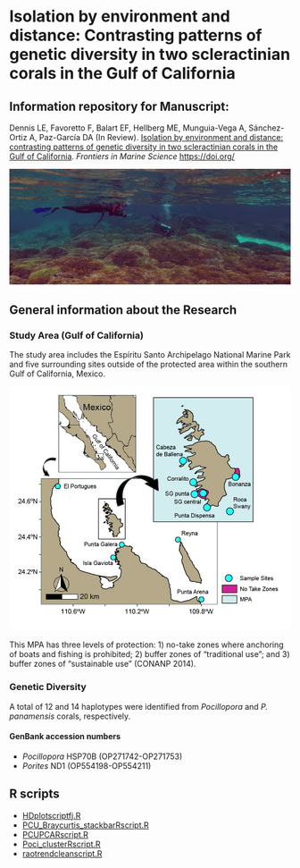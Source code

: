 # Isolation by environment and distance: Contrasting patterns of genetic diversity in two scleractinian corals in the Gulf of California

## Information repository for Manuscript:

Dennis LE, Favoretto F, Balart EF, Hellberg ME, Munguia-Vega A, Sánchez-Ortiz A, Paz-García DA (In Review). [Isolation by environment and distance: contrasting patterns of genetic diversity in two scleractinian corals in the Gulf of California](https://www.marinebiogenomics.com/publicaciones). *Frontiers in Marine Science* https://doi.org/


![Portada](Media/Portada.jpg)

## General information about the Research

### Study Area (Gulf of California)

The study area includes the Espíritu Santo Archipelago National Marine Park and five surrounding sites outside of the protected area within the southern Gulf of California, Mexico.

![Map](Media/Fig01_map.jpg)

This MPA has three levels of protection: 1) no-take zones where anchoring of boats and fishing is prohibited; 2) buffer zones of “traditional use”; and 3) buffer zones of “sustainable use” (CONANP 2014).

### Genetic Diversity

 A total of 12 and 14 haplotypes were identified from *Pocillopora* and *P. panamensis* corals, respectively.

#### GenBank accession numbers
* *Pocillopora* HSP70B (OP271742-OP271753)
* *Porites* ND1 (OP554198-OP554211)

## R scripts

* [HDplotscriptfj.R](Scripts/HDplotscriptfj.R)
* [PCU_Braycurtis_stackbarRscript.R](Scripts/PCU_Braycurtis_stackbarRscript.R)
* [PCUPCARscript.R](Scripts/PCUPCARscript.R)
* [Poci_clusterRscript.R](Scripts/Poci_clusterRscript.R)
* [raotrendcleanscript.R](Scripts/raotrendcleanscript.R)
